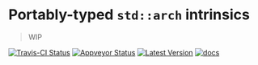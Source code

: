 # Portably-typed `std::arch` intrinsics

> WIP

[![Travis-CI Status]][travis] [![Appveyor Status]][appveyor] [![Latest Version]][crates.io] [![docs]][docs.rs]

[travis]: https://travis-ci.org/gnzlbg/typed_arch
[Travis-CI Status]: https://travis-ci.org/gnzlbg/typed_arch.svg?branch=master
[appveyor]: https://ci.appveyor.com/project/gnzlbg/typed_arch/branch/master
[Appveyor Status]: https://ci.appveyor.com/api/projects/status/lh0895i13e83d2q9?svg=true
[Latest Version]: https://img.shields.io/crates/v/typed_arch.svg
[crates.io]: https://crates.io/crates/typed_arch
[docs]: https://docs.rs/typed_arch/badge.svg
[docs.rs]: https://docs.rs/typed_arch/
